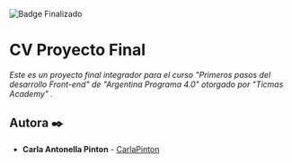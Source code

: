 ![Badge Finalizado](https://img.shields.io/badge/STATUS-FINALIZADO-orange)
# CV Proyecto Final

_Este es un proyecto final integrador para el curso "Primeros pasos del desarrollo Front-end" de "Argentina Programa 4.0" otorgado por "Ticmas Academy" ._

## Autora ✒️
* **Carla Antonella Pinton** - [CarlaPinton](https://github.com/CarlaPinton)